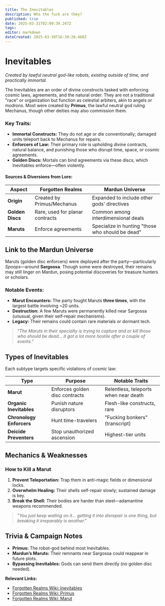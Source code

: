 ```yaml
---
title: The Inevitables
description: Who the fuck are they?
published: true
date: 2025-03-31T02:09:39.247Z
tags: 
editor: markdown
dateCreated: 2025-03-30T16:39:20.468Z
---
```


# **Inevitables**  
*Created by lawful neutral god-like robots, existing outside of time, and practically immortal.*  

The Inevitables are an order of divine constructs tasked with enforcing cosmic laws, agreements, and the natural order. They are not a traditional "race" or organization but function as celestial arbiters, akin to angels or modrons. Most were created by **Primus**, the lawful neutral god ruling Mechanus, though other deities may also commission them.  

### **Key Traits:**  
- **Immortal Constructs:** They do not age or die conventionally; damaged units teleport back to Mechanus for repairs.  
- **Enforcers of Law:** Their primary role is upholding divine contracts, natural balance, and punishing those who disrupt time, space, or cosmic agreements.  
- **Golden Discs:** Mortals can bind agreements via these discs, which Inevitables enforce—often violently.  

#### **Sources & Diversions from Lore:**  
| Aspect | Forgotten Realms | Mardun Universe |  
|--------|------------------|-----------------|  
| **Origin** | Created by Primus/Mechanus | Expanded to include other gods' directives |  
| **Golden Discs** | Rare, used for planar contracts | Common among interdimensional deals |  
| **Maruts** | Enforce agreements | Specialize in hunting "those who should be dead" |  



## **Link to the Mardun Universe**  
Maruts (golden disc enforcers) were deployed after the party—particularly *Spoops*—around **Sargossa**. Though some were destroyed, their remains may still linger on Mardun, posing potential discoveries for treasure hunters or scholars.  

### **Notable Events:**  
- **Marut Encounters:** The party fought Maruts **three times**, with the largest battle involving ~20 units.  
- **Destruction:** A few Maruts were permanently killed near Sargossa (unusual, given their self-repair mechanisms).  
- **Legacy:** Their remains could contain rare materials or dormant tech.  

> *"The Maruts in their specialty is trying to capture and or kill those who should be dead... it got a lot more hostile after a couple of events."*  


## **Types of Inevitables**  
Each subtype targets specific violations of cosmic law:  

| Type | Purpose | Notable Traits |  
|------|---------|----------------|  
| **Marut** | Enforces golden disc contracts | Relentless, teleports when near death |  
| **Organic Inevitables** | Punish nature disruptors | Flesh-like constructs, rare |  
| **Chronology Enforcers** | Hunt time-travelers | "Fucking bonkers" (transcript) |  
| **Deicide Preventers** | Stop unauthorized ascension | Highest-tier units |  


## **Mechanics & Weaknesses**  
### **How to Kill a Marut**  
1. **Prevent Teleportation:** Trap them in anti-magic fields or dimensional locks.  
2. **Overwhelm Healing:** Their shells self-repair slowly; sustained damage is key.  
3. **Break the Shell:** Their bodies are harder than steel—adamantine weapons recommended.  

> *"You just keep wailing on it... getting it into disrepair is one thing, but breaking it irreparably is another."*  

## **Trivia & Campaign Notes**  
- **Primus:** The robot-god behind most Inevitables.  
- **Mardun’s Maruts:** Their remnants near Sargossa could reappear in future plots.  
- **Bypassing Inevitables:** Gods can send them directly (no golden disc needed).  

**Relevant Links:**  
- [Forgotten Realms Wiki: Inevitables](https://forgottenrealms.fandom.com/wiki/Inevitable)  
- [Forgotten Realms Wiki: Primus](https://forgottenrealms.fandom.com/wiki/Primus)  
- [Forgotten Realms Wiki: Marut](https://forgottenrealms.fandom.com/wiki/Marut)  
